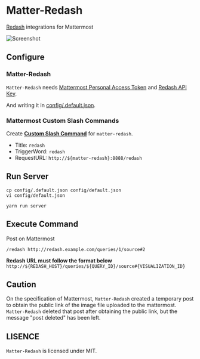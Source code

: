 # Matter-Redash

[Redash](https://redash.io) integrations for Mattermost

![Screenshot](https://raw.githubusercontent.com/kaakaa/matter-redash/images/matter-redash.gif)

## Configure

### Matter-Redash

`Matter-Redash` needs [Mattermost Personal Access Token](https://docs.mattermost.com/developer/personal-access-tokens.html) and [Redash API Key](http://help.redash.io/article/128-api-key-authentication).

And writing it in [config/.default.json](https://github.com/kaakaa/matter-redash/blob/master/config/.default.json).

### Mattermost Custom Slash Commands

Create [**Custom Slash Command**](https://docs.mattermost.com/developer/slash-commands.html#custom-slash-command) for `matter-redash`.

* Title: `redash`
* TriggerWord: `redash`
* RequestURL: `http://${matter-redash}:8888/redash`

## Run Server

```
cp config/.default.json config/default.json
vi config/default.json

yarn run server
```

## Execute Command

Post on Mattermost  

```
/redash http://redash.example.com/queries/1/source#2
```

**Redash URL must follow the format below**  
`http://${REDASH_HOST}/queries/${QUERY_ID}/source#{VISUALIZATION_ID}`

## Caution

On the specification of Mattermost, `Matter-Redash` created a temporary post to obtain the public link of the image file uploaded to the mattermost.
`Matter-Redash` deleted that post after obtaining the public link, but the message "post deleted" has been left.

## LISENCE

`Matter-Redash` is licensed under MIT.